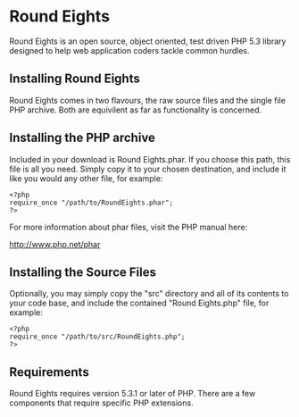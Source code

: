 # Round Eights

Round Eights is an open source, object oriented, test driven PHP 5.3
library designed to help web application coders tackle common hurdles.


## Installing Round Eights

Round Eights comes in two flavours, the raw source files and the single file PHP
archive. Both are equivilent as far as functionality is concerned.


## Installing the PHP archive

Included in your download is Round Eights.phar. If you choose this path, this file
is all you need. Simply copy it to your chosen destination, and include it like
you would any other file, for example:

    <?php
    require_once "/path/to/RoundEights.phar";
    ?>

For more information about phar files, visit the PHP manual here:

http://www.php.net/phar


## Installing the Source Files

Optionally, you may simply copy the "src" directory and all of its contents to
your code base, and include the contained "Round Eights.php" file, for example:

    <?php
    require_once "/path/to/src/RoundEights.php";
    ?>


## Requirements

Round Eights requires version 5.3.1 or later of PHP. There are a few components that
require specific PHP extensions.
